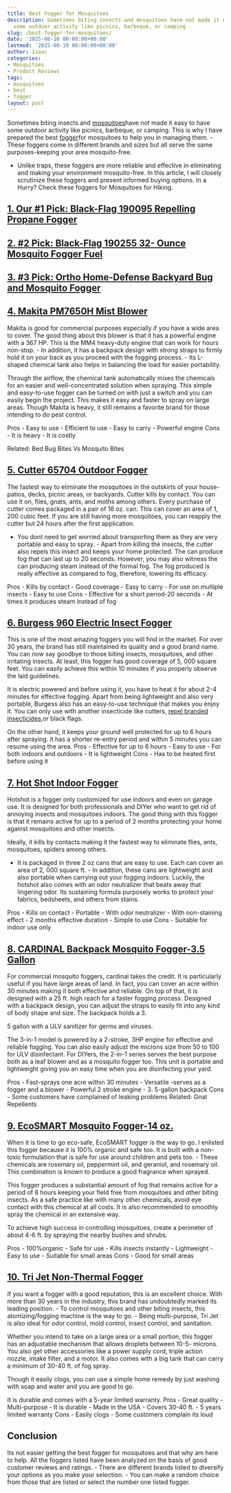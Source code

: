 ```yaml
---
title: Best Fogger for Mosquitoes
description: Sometimes biting insects and mosquitoes have not made it easy to have
  some outdoor activity like picnics, barbeque, or camping .
slug: /best-fogger-for-mosquitoes/
date: '2025-08-10 00:00:00+00:00'
lastmod: '2025-08-10 00:00:00+00:00'
author: Isaac
categories:
- Mosquitoes
- Product Reviews
tags:
- mosquitoes
- best
- fogger
layout: post
---
```

Sometimes biting insects and [mosquitoes](https://pestpolicy.com/best-bug-zapper-for-mosquitoes/)have not made it easy to have some outdoor activity like picnics, barbeque, or camping. This is why I have prepared the best [fogger](https://pestpolicy.com/best-fogger-for-bed-bugs/)for mosquitoes to help you in managing them. - These foggers come in different brands and sizes but all serve the same purposes-keeping your area mosquito-free.

- Unlike traps, these foggers are more reliable and effective in eliminating and making your environment mosquito-free. In this article, I will closely scrutinize these foggers and present informed buying options. In a Hurry? Check these foggers for Mosquitoes for Hiking.

##  [1. Our #1 Pick: Black-Flag 190095 Repelling Propane Fogger](https://www.amazon.com/dp/B0001AUFAO/?tag=p-policy-20)

##  [2. #2 Pick: Black-Flag 190255 32- Ounce Mosquito Fogger Fuel](https://www.amazon.com/dp/B001H1HI42/?tag=p-policy-20)

##  [3. #3 Pick: Ortho Home-Defense Backyard Bug and Mosquito Fogger](https://www.amazon.com/dp/B07GBGSH69/?tag=p-policy-20)

##  [4. Makita PM7650H Mist Blower](https://www.amazon.com/dp/B00J3TT1RM/?tag=p-policy-20)

Makita is good for commercial purposes especially if you have a wide area to cover. The good thing about this blower is that it has a powerful engine with a 367 HP. This is the MM4 heavy-duty engine that can work for hours non-stop. - In addition, it has a backpack design with strong straps to firmly hold it on your back as you proceed with the fogging process. - Its L-shaped chemical tank also helps in balancing the load for easier portability.

Through the airflow, the chemical tank automatically mixes the chemicals for an easier and well-concentrated solution when spraying. This simple and easy-to-use fogger can be turned on with just a switch and you can easily begin the project. This makes it easy and faster to spray on large areas. Though Makita is heavy, it still remains a favorite brand for those intending to do pest control.

Pros - Easy to use - Efficient to use - Easy to carry - Powerful engine Cons - It is heavy - It is costly

Related: Bed Bug Bites Vs Mosquito Bites

##  [5. Cutter 65704 Outdoor Fogger](https://www.amazon.com/dp/B003BB5M12/?tag=p-policy-20)

The fastest way to eliminate the mosquitoes in the outskirts of your house- patios, decks, picnic areas, or backyards. Cutter kills by contact. You can use it on, flies, gnats, ants, and moths among others. Every purchase of cutter comes packaged in a pair of 16 oz. can. This can cover an area of 1, 200 cubic feet. If you are still having more mosquitoes, you can reapply the cutter but 24 hours after the first application.

- You dont need to get worried about transporting them as they are very portable and easy to spray. - Apart from killing the insects, the cutter also repels this insect and keeps your home protected. The can produce fog that can last up to 20 seconds. However, you may also witness the can producing steam instead of the formal fog. The fog produced is really effective as compared to fog, therefore, lowering its efficacy.

Pros - Kills by contact - Good coverage - Easy to carry - For use on multiple insects - Easy to use Cons - Effective for a short period-20 seconds - At times it produces steam instead of fog

##  [6. Burgess 960 Electric Insect Fogger](https://www.amazon.com/dp/B000CSYKJM/?tag=p-policy-20)

This is one of the most amazing foggers you will find in the market. For over 30 years, the brand has still maintained its quality and a good brand name. You can now say goodbye to those biting insects, mosquitoes, and other irritating insects. At least, this fogger has good coverage of 5, 000 square feet. You can easily achieve this within 10 minutes if you properly observe the laid guidelines.

It is electric powered and before using it, you have to heat it for about 2-4 minutes for effective fogging. Apart from being lightweight and also very portable, Burgess also has an easy-to-use technique that makes you enjoy it. You can only use with another insecticide like cutters, [repel branded insecticides](https://pestpolicy.com/best-mosquito-yard-spray/),or black flags.

On the other hand, it keeps your ground well protected for up to 6 hours after spraying. it has a shorter re-entry period and within 5 minutes you can resume using the area. Pros - Effective for up to 6 hours - Easy to use - For both indoors and outdoors - It is lightweight Cons - Has to be heated first before using it

##  [7. Hot Shot Indoor Fogger](https://www.amazon.com/dp/B00HH8HHHW/?tag=p-policy-20)

Hotshot is a fogger only customized for use indoors and even on garage use. It is designed for both professionals and DIYer who want to get rid of annoying insects and mosquitoes indoors. The good thing with this fogger is that it remains active for up to a period of 2 months protecting your home against mosquitoes and other insects.

Ideally, it kills by contacts making it the fastest way to eliminate flies, ants, mosquitoes, spiders among others.

- It is packaged in three 2 oz cans that are easy to use. Each can cover an area of 2, 000 square ft. - In addition, these cans are lightweight and also portable when carrying out your fogging indoors. Luckily, the hotshot also comes with an odor neutralizer that beats away that lingering odor. Its sustaining formula purposely works to protect your fabrics, bedsheets, and others from stains.

Pros - Kills on contact - Portable - With odor neutralizer - With non-staining effect - 2 months effective duration - Simple to use Cons - Suitable for indoor use only

##  [8. CARDINAL Backpack Mosquito Fogger-3.5 Gallon](https://www.amazon.com/dp/B00HH8HHHW/?tag=p-policy-20)

For commercial mosquito foggers, cardinal takes the credit. It is particularly useful if you have large areas of land. In fact, you can cover an acre within 30 minutes making it both effective and reliable. On top of that, it is designed with a 25 ft. high reach for a faster fogging process. Designed with a backpack design, you can adjust the straps to easily fit into any kind of body shape and size. The backpack holds a 3.

5 gallon with a ULV sanitizer for germs and viruses.

The 3-in-1 model is powered by a 2-stroke, 3HP engine for effective and reliable fogging. You can also easily adjust the microns size from 50 to 100 for ULV disinfectant. For DIYers, the 2-in-1 series serves the best purpose both as a leaf blower and as a mosquito fogger too. This unit is portable and lightweight giving you an easy time when you are disinfecting your yard.

Pros - Fast-sprays one acre within 30 minutes - Versatile -serves as a fogger and a blower - Powerful 2 stroke engine - 3. 5-gallon backpack Cons - Some customers have complained of leaking problems Related: Gnat Repellents

##  [9. EcoSMART Mosquito Fogger-14 oz.](https://www.amazon.com/dp/B00332WA14/?tag=p-policy-20)

When it is time to go eco-safe, EcoSMART fogger is the way to go. I enlisted this fogger because it is 100% organic and safe too. It is built with a non-toxic formulation that is safe for use around children and pets too. - These chemicals are rosemary oil, peppermint oil, and geraniol, and rosemary oil. This combination is known to produce a good fragrance when sprayed.

This fogger produces a substantial amount of fog that remains active for a period of 8 hours keeping your field free from mosquitoes and other biting insects. As a safe practice like with many other chemicals, avoid eye contact with this chemical at all costs. It is also recommended to smoothly spray the chemical in an extensive way.

To achieve high success in controlling mosquitoes, create a perimeter of about 4-6 ft. by spraying the nearby bushes and shrubs.

Pros - 100%organic - Safe for use - Kills insects instantly - Lightweight - Easy to use - Suitable for small areas Cons - Good for small areas

##  [10. Tri Jet Non-Thermal Fogger](https://www.amazon.com/dp/B009SXBYV4/?tag=p-policy-20)

If you want a fogger with a good reputation, this is an excellent choice. With more than 30 years in the industry, this brand has undoubtedly marked its leading position. - To control mosquitoes and other biting insects, this atomizing/fogging machine is the way to go. - Being multi-purpose, Tri Jet is also ideal for odor control, mold control, insect control, and sanitation.

Whether you intend to take on a large area or a small portion, this fogger has an adjustable mechanism that allows droplets between 10-5- microns. You also get other accessories like a power supply cord, triple action nozzle, intake filter, and a motor. It also comes with a big tank that can carry a minimum of 30-40 ft. of fog spray.

Though it easily clogs, you can use a simple home remedy by just washing with soap and water and you are good to go.

It is durable and comes with a 5-year limited warranty. Pros - Great quality - Multi-purpose - It is durable - Made in the USA - Covers 30-40 ft. - 5 years limited warranty Cons - Easily clogs - Some customers complain its loud

##  Conclusion

Its not easier getting the best fogger for mosquitoes and that why am here to help. All the foggers listed have been analyzed on the basis of good customer reviews and ratings. - There are different brands listed to diversify your options as you make your selection. - You can make a random choice from those that are listed or select the number one listed fogger.